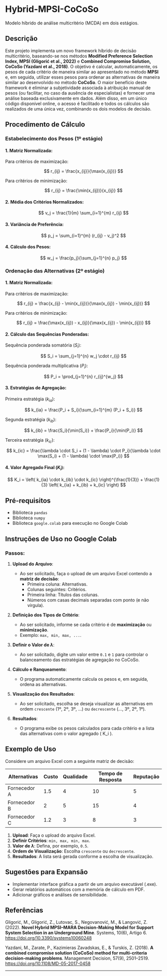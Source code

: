 # Hybrid-MPSI-CoCoSo
Modelo híbrido de análise multicritério (MCDA) em dois estágios.

## Descrição
Este projeto implementa um novo framework híbrido de decisão multicritério, baseando-se nos métodos **Modified Preference Selection Index, MPSI (Gligorić et al., 2022)** e **Combined Compromise Solution, CoCoSo (Yazdani et al., 2018)**. O objetivo é calcular, automaticamente, os pesos de cada critério de maneira similar ao apresentado no método **MPSI** e, em seguida, utilizar esses pesos para ordenar as alternativas de maneira similar ao desenvolvido no método **CoCoSo**.
O maior benefício deste framework é eliminar a subjetividade associada à atribuição manual de pesos (ou facilitar, no caso da ausência de especialistas) e fornecer uma análise baseada exclusivamente em dados. Além disso, em um único código disponível online, o acesso é facilitado e todos os cálculos são realizados de uma única vez, combinando os dois modelos de decisão.

## Procedimento de Cálculo
### Estabelecimento dos Pesos (1º estágio)
#### 1. Matriz Normalizada:
Para critérios de maximização:

$$
r_{ij} = \frac{x_{ij}}{\max(x_{ij})}
$$

Para critérios de minimização:

$$
r_{ij} = \frac{\min(x_{ij})}{x_{ij}}
$$
#### 2. Média dos Critérios Normalizados:
$$
v_j = \frac{1}{m} \sum_{i=1}^{m} r_{ij}
$$
#### 3. Variância de Preferência:
$$
p_j = \sum_{i=1}^{m} (r_{ij} - v_j)^2
$$
#### 4. Cálculo dos Pesos:
$$
w_j = \frac{p_j}{\sum_{j=1}^{n} p_j}
$$

### Ordenação das Alternativas (2º estágio)
#### 1. Matriz Normalizada:

Para critérios de maximização:

$$
r_{ij} = \frac{x_{ij} - \min(x_{ij})}{\max(x_{ij}) - \min(x_{ij})}
$$

Para critérios de minimização:

$$
r_{ij} = \frac{\max(x_{ij}) - x_{ij}}{\max(x_{ij}) - \min(x_{ij})}
$$

#### 2.	Cálculo das Sequências Ponderadas:

Sequência ponderada somatória ($S_i$):

$$
S_i = \sum_{j=1}^{n} w_j \cdot r_{ij}
$$

Sequência ponderada multiplicativa ($P_i$):

$$
P_i = \prod_{j=1}^{n} r_{ij}^{w_j}
$$

#### 3. Estratégias de Agregação:

Primeira estratégia ($k_{ia}$):

$$
k_{ia} = \frac{P_i + S_i}{\sum_{i=1}^{m} (P_i + S_i)}
$$

Segunda estratégia ($k_{ib}$):

$$
k_{ib} = \frac{S_i}{\min(S_i)} + \frac{P_i}{\min(P_i)}
$$

Terceira estratégia ($k_{ic}$):

$$
k_{ic} = \frac{\lambda \cdot S_i + (1 - \lambda) \cdot P_i}{\lambda \cdot \max(S_i) + (1 - \lambda) \cdot \max(P_i)}
$$

#### 4. Valor Agregado Final ($K_i$):

$$
K_i = \left( k_{ia} \cdot k_{ib} \cdot k_{ic} \right)^{\frac{1}{3}} + \frac{1}{3} \left( k_{ia} + k_{ib} + k_{ic} \right)
$$


## Pré-requisitos
- Biblioteca `pandas`
- Biblioteca `numpy`
- Biblioteca `google.colab` para execução no Google Colab

## Instruções de Uso no Google Colab

### Passos:
1. **Upload do Arquivo**:
   - Ao ser solicitado, faça o upload de um arquivo Excel contendo a **matriz de decisão**:
     - Primeira coluna: Alternativas.
     - Colunas seguintes: Critérios.
     - Primeira linha: Títulos das colunas.
     - Números com casas decimais separadas com ponto (e não vírgula).

2. **Definição dos Tipos de Critério**:
   - Ao ser solicitado, informe se cada critério é de **maximização** ou **minimização**.
   - Exemplo: `max, min, max, ...`.

3. **Definir o Valor de $\lambda$**:
   - Ao ser solicitado, digite um valor entre `0.1` e `1` para controlar o balanceamento das estratégias de agregação no CoCoSo.

4. **Cálculo e Ranqueamento**:
   - O programa automaticamente calcula os pesos e, em seguida, ordena as alternativas.

5. **Visualização dos Resultados**:
   - Ao ser solicitado, escolha se deseja visualizar as alternativas em ordem `crescente` (1º, 2º, 3º, ...) ou `decrescente` (..., 3º, 2º, 1º).

6. **Resultados**:
   - O programa exibe os pesos calculados para cada critério e a lista das alternativas com o valor agregado \( K_i \).

## Exemplo de Uso
Considere um arquivo Excel com a seguinte matriz de decisão:

| Alternativas | Custo   | Qualidade | Tempo de Resposta | Reputação  |
|--------------|---------|-----------|-------------------|------------|
| Fornecedor A | 1.5     | 4         | 10                | 5          |
| Fornecedor B | 2       | 5         | 15                | 4          |
| Fornecedor C | 1.2     | 3         | 8                 | 3          |

1. **Upload**: Faça o upload do arquivo Excel.
2. **Definir Critérios**: `min, max, min, max`.
3. **Valor de $\lambda$**: Defina, por exemplo, `0.5`.
4. **Ordem de Visualização**: Escolha `crescente` ou `decrescente`.
5. **Resultados**: A lista será gerada conforme a escolha de visualização.

## Sugestões para Expansão
- Implementar interface gráfica a partir de um arquivo executável (.exe).
- Gerar relatórios automáticos com a memória de cálculo em PDF.
- Adicionar gráficos e análises de sensibilidade.

## Referências
Gligorić, M., Gligorić, Z., Lutovac, S., Negovanović, M., & Langović, Z. (2022). **Novel Hybrid MPSI–MARA Decision-Making Model for Support System Selection in an Underground Mine**. Systems, 10(6), Artigo 6. https://doi.org/10.3390/systems10060248

Yazdani, M., Zarate, P., Kazimieras Zavadskas, E., & Turskis, Z. (2018). **A combined compromise solution (CoCoSo) method for multi-criteria decision-making problems**. Management Decision, 57(9), 2501–2519. https://doi.org/10.1108/MD-05-2017-0458

---
